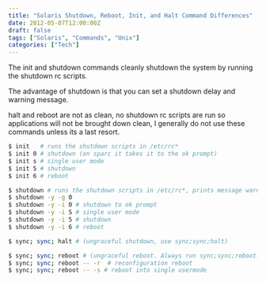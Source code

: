 ```yaml
---
title: "Solaris Shutdown, Reboot, Init, and Halt Command Differences"
date: 2012-05-07T12:00:00Z
draft: false
tags: ["Solaris", "Commands", "Unix"]
categories: ["Tech"]
---
```


The init and shutdown commands cleanly shutdown the system by running the shutdown rc scripts.

The advantage of shutdown is that you can set a shutdown delay and warning message.

halt and reboot are not as clean, no shutdown rc scripts are run so applications will not be brought down clean, I generally do not use these commands unless its a last resort.

```bash
$ init   # runs the shutdown scripts in /etc/rc*
$ init 0 # shutdown (on sparc it takes it to the ok prompt)
$ init s # single user mode
$ init 5 # shutdown
$ init 6 # reboot
```

```bash
$ shutdown # runs the shutdown scripts in /etc/rc*, prints message warning users
$ shutdown -y -g 0
$ shutdown -y -i 0 # shutdown to ok prompt
$ shutdown -y -i S # single user mode
$ shutdown -y -i 5 # shutdown
$ shutdown -y -i 6 # reboot
```

```bash
$ sync; sync; halt # (ungraceful shutdown, use sync;sync;halt)
```

```bash
$ sync; sync; reboot # (ungraceful reboot. Always run sync;sync;reboot. The prefered method is using init.)
$ sync; sync; reboot -- -r  # reconfiguration reboot
$ sync; sync; reboot -- -s # reboot into single usermode
```